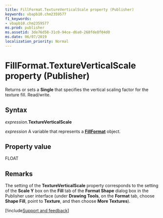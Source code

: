 ```yaml
---
title: FillFormat.TextureVerticalScale property (Publisher)
keywords: vbapb10.chm2359577
f1_keywords:
- vbapb10.chm2359577
ms.prod: publisher
ms.assetid: 3de76d58-31c0-94ce-d6a0-268fde8f04d0
ms.date: 06/07/2019
localization_priority: Normal
---
```



# FillFormat.TextureVerticalScale property (Publisher)

Returns or sets a **Single** that specifies the vertical scaling factor for the texture fill. Read/write.


## Syntax

_expression_.**TextureVerticalScale**

_expression_ A variable that represents a **[FillFormat](publisher.fillformat.md)** object.


## Property value

FLOAT


## Remarks

The setting of the **TextureVerticalScale** property corresponds to the setting of the **Scale Y** box on the **Fill** tab of the **Format Shape** dialog box in the Publisher user interface (under **Drawing Tools**, on the **Format** tab, choose **Shape Fill**, point to **Texture**, and then choose **More Textures**).



[!include[Support and feedback](~/includes/feedback-boilerplate.md)]